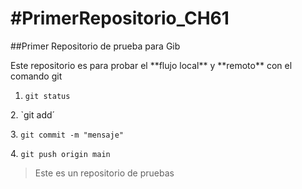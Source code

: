 # \#PrimerRepositorio\_CH61

\##Primer Repositorio de prueba para Gib





Este repositorio es para probar el \*\*flujo local\*\* y \*\*remoto\*\* con el comando git



1. `git status`

2\. `git add´

3\. `git commit -m "mensaje"`

4\. `git push origin main`









> Este es un repositorio de pruebas

